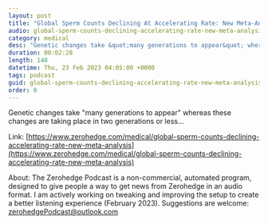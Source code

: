 ```yaml
---
layout: post
title: "Global Sperm Counts Declining At Accelerating Rate: New Meta-Analysis"
audio: global-sperm-counts-declining-accelerating-rate-new-meta-analysis-0
category: medical
desc: "Genetic changes take &quot;many generations to appear&quot; whereas these changes are taking place in two generations or less..."
duration: 00:02:28
length: 148
datetime: Thu, 23 Feb 2023 04:05:00 +0000
tags: podcast
guid: global-sperm-counts-declining-accelerating-rate-new-meta-analysis-0
order: 0
---
```

Genetic changes take &quot;many generations to appear&quot; whereas these changes are taking place in two generations or less...

Link: [https://www.zerohedge.com/medical/global-sperm-counts-declining-accelerating-rate-new-meta-analysis](https://www.zerohedge.com/medical/global-sperm-counts-declining-accelerating-rate-new-meta-analysis)

About: The Zerohedge Podcast is a non-commercial, automated program, designed to give people a way to get news from Zerohedge in an audio format.  I am actively working on tweaking and improving the setup to create a better listening experience (February 2023).  Suggestions are welcome: [zerohedgePodcast@outlook.com](mailto:zerohedgePodcast@outlook.com)